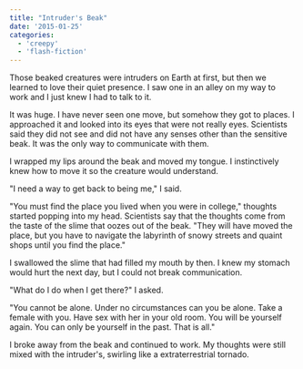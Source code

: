 ```yaml
---
title: "Intruder's Beak"
date: '2015-01-25'
categories:
  - 'creepy'
  - 'flash-fiction'
---
```


Those beaked creatures were intruders on Earth at first, but then we learned to
love their quiet presence. I saw one in an alley on my way to work and I just
knew I had to talk to it.

<!-- truncate -->


It was huge. I have never seen one move, but somehow they got to places. I
approached it and looked into its eyes that were not really eyes. Scientists
said they did not see and did not have any senses other than the sensitive beak.
It was the only way to communicate with them.

I wrapped my lips around the beak and moved my tongue. I instinctively knew how
to move it so the creature would understand.

"I need a way to get back to being me," I said.

"You must find the place you lived when you were in college," thoughts started
popping into my head. Scientists say that the thoughts come from the taste of
the slime that oozes out of the beak. "They will have moved the place, but you
have to navigate the labyrinth of snowy streets and quaint shops until you find
the place."

I swallowed the slime that had filled my mouth by then. I knew my stomach would
hurt the next day, but I could not break communication.

"What do I do when I get there?" I asked.

"You cannot be alone. Under no circumstances can you be alone. Take a female
with you. Have sex with her in your old room. You will be yourself again. You
can only be yourself in the past. That is all."

I broke away from the beak and continued to work. My thoughts were still mixed
with the intruder's, swirling like a extraterrestrial tornado.
